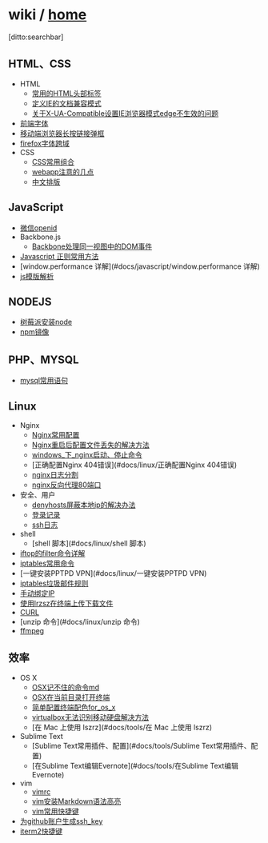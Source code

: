 # wiki / [home]()

[ditto:searchbar]

## HTML、CSS
- HTML
	- [常用的HTML头部标签](#docs/html-css/常用的_html_头部标签)
	- [定义IE的文档兼容模式](#docs/html-css/定义IE的文档兼容模式)
	- [关于X-UA-Compatible设置IE浏览器模式edge不生效的问题](#/docs/html-css/关于X-UA-Compatible设置IE浏览器模式edge不生效的问题)
- [前端字体](#docs/html-css/前端字体)
- [移动端浏览器长按链接弹框](#docs/html-css/移动端浏览器长按链接弹框)
- [firefox字体跨域](#docs/html-css/firefox字体跨域)
- CSS
	- [CSS常用组合](#docs/html-css/CSS常用组合)
	- [webapp注意的几点](#docs/html-css/webapp注意的几点)
	- [中文排版](#docs/html-css/中文排版)

## JavaScript
- [微信openid](#docs/javascript/微信openid)
- Backbone.js
	- [Backbone处理同一视图中的DOM事件](#docs/javascript/Backbone处理同一视图中的DOM事件)
- [Javascript 正则常用方法](#docs/javascript/Javascript正则常用方法)
- [window.performance 详解](#docs/javascript/window.performance 详解)
- [js模版解析](#docs/javascript/js模版)

## NODEJS
- [树莓派安装node](#docs/linux/树莓派安装node)
- [npm镜像](#docs/linux/npm镜像)

## PHP、MYSQL
- [mysql常用语句](#docs/server/mysql常用语句)

## Linux
- Nginx
	- [Nginx常用配置](#docs/linux/Nginx常用配置)
	- [Nginx重启后配置文件丢失的解决方法](#docs/linux/Nginx重启后配置文件丢失的解决方法)
	- [windows_下_nginx启动、停止命令](#docs/linux/windows_下_nginx启动、停止命令)
	- [正确配置Nginx 404错误](#docs/linux/正确配置Nginx 404错误)
	- [nginx日志分割](#docs/linux/nginx日志分割)
	- [nginx反向代理80端口](#docs/linux/nginx反向代理80端口)
- 安全、用户
	- [denyhosts屏蔽本地ip的解决办法](#docs/linux/denyhosts屏蔽本地ip的解决办法)
	- [登录记录](#docs/linux/登录记录)
	- [ssh日志](#docs/linux/ssh日志)
- shell
	- [shell 脚本](#docs/linux/shell 脚本)
- [iftop的filter命令详解](#docs/linux/iftop的filter命令详解)
- [iptables常用命令](#docs/linux/iptables常用命令)
- [一键安装PPTPD VPN](#docs/linux/一键安装PPTPD VPN)
- [iptables垃圾邮件规则](#docs/linux/iptables垃圾邮件规则)
- [手动绑定IP](#docs/linux/手动绑定IP)
- [使用lrzsz在终端上传下载文件](#docs/linux/使用lrzsz在终端上传下载文件)
- [CURL](#docs/linux/curl)
- [unzip 命令](#docs/linux/unzip 命令)
- [ffmpeg](#docs/linux/ffmpeg)

## 效率
- OS X
	- [OSX记不住的命令md](#docs/tools/OSX记不住的命令md)
	- [OSX在当前目录打开终端](#docs/tools/OSX在当前目录打开终端)
	- [简单配置终端配色for_os_x](#docs/tools/简单配置终端配色for_os_x)
	- [virtualbox无法识别移动硬盘解决方法](#docs/tools/virtualbox无法识别移动硬盘解决方法)
	- [在 Mac 上使用 lszrz](#docs/tools/在 Mac 上使用 lszrz)
- Sublime Text
	- [Sublime Text常用插件、配置](#docs/tools/Sublime Text常用插件、配置)
	- [在Sublime Text编辑Evernote](#docs/tools/在Sublime Text编辑Evernote)
- vim
	- [vimrc](#docs/tools/vimrc)
	- [vim安装Markdown语法高亮](#docs/tools/vim安装Markdown语法高亮)
	- [vim常用快捷键](#docs/tools/vim常用快捷键)
- [为github账户生成ssh_key](#docs/tools/为github账户生成ssh_key)
- [iterm2快捷键](#docs/tools/iterm2快捷键)
